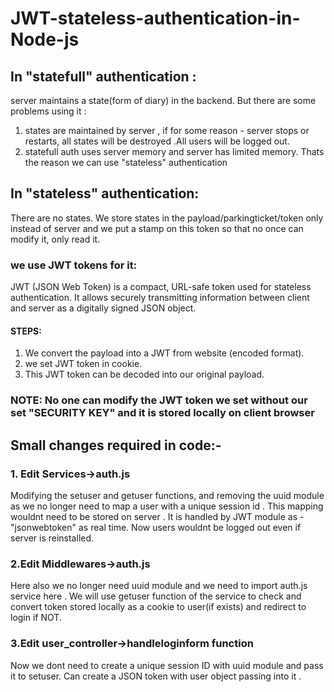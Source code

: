 # JWT-stateless-authentication-in-Node-js
## In "statefull" authentication :
server maintains a state(form of diary) in the backend.
But there are some problems using it :
1. states are maintained by server , if for some reason - server stops or restarts, all states will be destroyed .All users will be logged out.
2. statefull auth uses server memory and server has limited memory.
Thats the reason we can use "stateless" authentication 
## In "stateless" authentication:
There are no states. We store states in the payload/parkingticket/token only instead of server and we put a stamp on this token so that no once can modify it, only read it.
### we use JWT tokens for it:
JWT (JSON Web Token) is a compact, URL-safe token used for stateless authentication.
It allows securely transmitting information between client and server as a digitally signed JSON object.

#### STEPS:
1. We convert the payload into a JWT from website (encoded format).
2. we set JWT token in cookie.
3. This JWT token can be decoded into our original payload.

### NOTE: No one can modify the JWT token we set without our set "SECURITY KEY" and it is stored locally on client browser

## Small changes required in code:-
### 1. Edit Services->auth.js
Modifying the setuser and getuser functions, and removing the uuid module as we no longer need to map a user with a unique session id .
This mapping wouldnt need to be stored on server . It is handled by JWT module as - "jsonwebtoken" as real time.
Now users wouldnt be logged out even if server is reinstalled.
### 2.Edit Middlewares->auth.js
Here also we no longer need uuid module and we need to import auth.js service here .
We will use getuser function of the service to check and convert token stored locally as a cookie to user(if exists) and redirect to login if NOT.
### 3.Edit user_controller->handleloginform function
Now we dont need to create a unique session ID with uuid module and pass it to setuser.
Can create a JSON token with user object passing into it .
